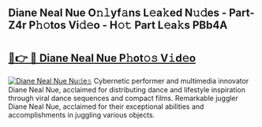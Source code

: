 ## Diane Neal Nue O𝚗𝚕yf𝚊ns L𝚎a𝚔ed N𝚞𝚍es - Part-Z4r P𝚑𝚘tos Vi𝚍𝚎o - H𝚘𝚝 Part L𝚎a𝚔s PBb4A

# <h2><a href="http://kfcgbol.oniu.top/?m=Diane+Neal+Nue">🔗👉 🔴 Diane Neal Nue P𝚑ot𝚘𝚜 V𝚒d𝚎o</a></h2>

[![Diane Neal Nue Nu𝚍e𝚜](https://i.imgur.com/0qMVB7G.gif)](http://kfcgbol.oniu.top/?m=Diane+Neal+Nue)
Cybernetic performer and multimedia innovator Diane Neal Nue, acclaimed for distributing dance and lifestyle inspiration through viral dance sequences and compact films. Remarkable juggler Diane Neal Nue, acclaimed for their exceptional abilities and accomplishments in juggling various objects.  
